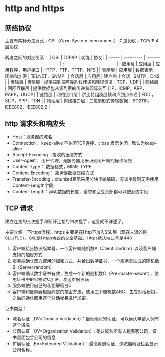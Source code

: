 # http and https

## 网络协议

主要有两种分层方式；OSI（Open System Interconnect） 7 层协议；TCP/IP 4 层协议

两者之间的对应关系：
| OSI    | TCP/IP     | 功能                               | 协议                        |
| :----- | :--------- | :--------------------------------- | :-------------------------- |
| 应用层 | 应用层     | 应用程序，用户接口                 | HTTP，FTP，TFTP，NFS        |
| 表示层 | 应用层     | 数据表示，压缩和加密               | TELNET，SNMP                |
| 会话层 | 应用层     | 建立终止会话                       | SMTP，DNS                   |
| 传输层 | 传输层     | 提供端到端可靠豹纹传递和错误恢复   | TCP，UDP                    |
| 网络层 | 网际互联层 | 提供数据包从源到宿的传递和网际交互 | IP，ICMP，ARP，RARP，UUCP   |
| 链路层 | 网络接口层 | 讲比特组装层帧和点到点传递         | FDDI，SLIP，PPP，PDN        |
| 物理层 | 网络接口层 | 二进制形式传输数据                 | ISO2110，IEEE802，IEEE802.2 |

## http 请求头和响应头

* Host：服务器的域名
* Connection： keep-alive 不关闭TCP连接，close 表示关闭，默认为keep-alive
* Accept-Encoding：接收的压缩方式
* User-Agent： 用户代理，是服务器用来识别客户端的操作系统
* Content-Type： 数据格式，MIME TYPE
* Content-Encoding： 服务器数据压缩方式
* Transfer-Encoding：chunked表示采用分块传输编码，有该字段则无需使用Content-Length字段
* Content-Length：声明数据的长度，请求和回应头部都可以使用该字段

## TCP 请求

建立连接的三次握手和断开连接的四次握手，这里就不详述了。

主要介绍一下https流程。https 主要是在Http下加入SSL层（现在主流的是SLL/TLS），SSL是Https协议的安全基础。Https默认端口号是443.

1. 客户端给出协议版本号、一个客户端随机数A（Client random）以及客户端支持的加密方式
2. 服务端确认双方使用的加密方式，并给出数字证书、一个服务器生成的随机数B（Server random）
3. 客户端确认数字证书有效，生成一个新的随机数C（Pre-master-secret），使用证书中的公钥对C加密，发送给服务端
4. 服务端使用自己的私钥解密出C
5. 客户端和服务器根据约定的加密方法，使用三个随机数ABC，生成对话秘钥，之后的通信都用这个对话秘钥进行加密。

证书类型：

* 域名认证（DV=Domain Validation）：最低级别的认证，可以确认申请人拥有这个域名
* 公司认证（OV=Organization Validation）：确认域名所有人是哪家公司，证书里面包含公司的信息
* 扩展认证（EV=Extended Validation）：最高级别认证，浏览器地址栏会显示公司名称。
